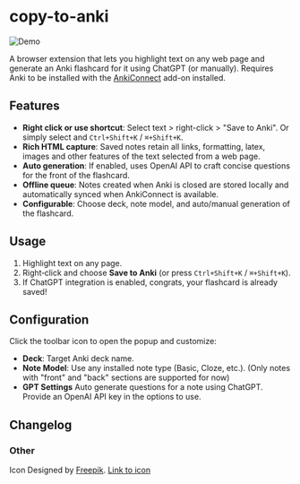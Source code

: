 # copy-to-anki

![Demo](demo.gif)

A browser extension that lets you highlight text on any web page and generate an Anki flashcard for it using ChatGPT (or manually).
Requires Anki to be installed with the [AnkiConnect](https://ankiweb.net/shared/info/2055492159) add-on installed.

## Features

* **Right click or use shortcut**: Select text > right-click > "Save to Anki". Or simply select and `Ctrl+Shift+K` / `⌘+Shift+K`.
* **Rich HTML capture**: Saved notes retain all links, formatting, latex, images and other features of the text selected from a web page.
* **Auto generation**: If enabled, uses OpenAI API to craft concise questions for the front of the flashcard.
* **Offline queue**: Notes created when Anki is closed are stored locally and automatically synced when AnkiConnect is available.
* **Configurable**: Choose deck, note model, and auto/manual generation of the flashcard.

## Usage

1. Highlight text on any page.
2. Right‑click and choose **Save to Anki** (or press `Ctrl+Shift+K` / `⌘+Shift+K`).
3. If ChatGPT integration is enabled, congrats, your flashcard is already saved!

## Configuration

Click the toolbar icon to open the popup and customize:

* **Deck**: Target Anki deck name.
* **Note Model**: Use any installed note type (Basic, Cloze, etc.). (Only notes with "front" and "back" sections are supported for now)
* **GPT Settings** Auto generate questions for a note using ChatGPT. Provide an OpenAI API key in the options to use.

## Changelog

### Other
Icon Designed by [Freepik](www.freepik.com). [Link to icon](https://www.freepik.com/icon/abstract_720669)
